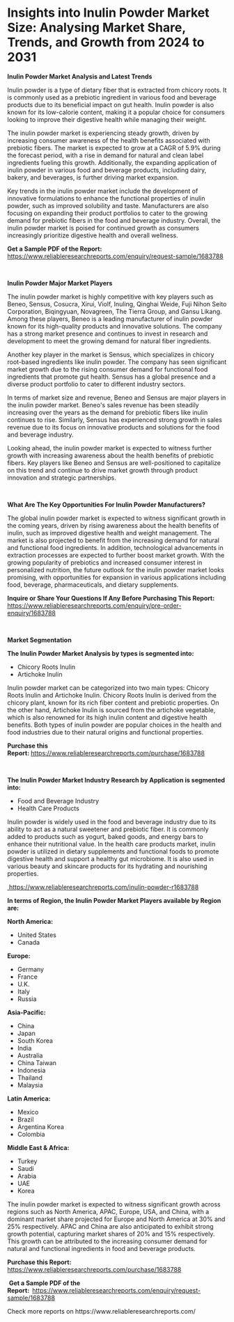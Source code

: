 <p><h1>Insights into Inulin Powder Market Size: Analysing Market Share, Trends, and Growth from 2024 to 2031</h1></p><p><strong>Inulin Powder Market Analysis and Latest Trends</strong></p>
<p><p>Inulin powder is a type of dietary fiber that is extracted from chicory roots. It is commonly used as a prebiotic ingredient in various food and beverage products due to its beneficial impact on gut health. Inulin powder is also known for its low-calorie content, making it a popular choice for consumers looking to improve their digestive health while managing their weight.</p><p>The inulin powder market is experiencing steady growth, driven by increasing consumer awareness of the health benefits associated with prebiotic fibers. The market is expected to grow at a CAGR of 5.9% during the forecast period, with a rise in demand for natural and clean label ingredients fueling this growth. Additionally, the expanding application of inulin powder in various food and beverage products, including dairy, bakery, and beverages, is further driving market expansion.</p><p>Key trends in the inulin powder market include the development of innovative formulations to enhance the functional properties of inulin powder, such as improved solubility and taste. Manufacturers are also focusing on expanding their product portfolios to cater to the growing demand for prebiotic fibers in the food and beverage industry. Overall, the inulin powder market is poised for continued growth as consumers increasingly prioritize digestive health and overall wellness.</p></p>
<p><strong>Get a Sample PDF of the Report:&nbsp;</strong> <a href="https://www.reliableresearchreports.com/enquiry/request-sample/1683788">https://www.reliableresearchreports.com/enquiry/request-sample/1683788</a></p>
<p>&nbsp;</p>
<p><strong>Inulin Powder Major Market Players</strong></p>
<p><p>The inulin powder market is highly competitive with key players such as Beneo, Sensus, Cosucra, Xirui, Violf, Inuling, Qinghai Weide, Fuji Nihon Seito Corporation, Biqingyuan, Novagreen, The Tierra Group, and Gansu Likang. Among these players, Beneo is a leading manufacturer of inulin powder known for its high-quality products and innovative solutions. The company has a strong market presence and continues to invest in research and development to meet the growing demand for natural fiber ingredients.</p><p>Another key player in the market is Sensus, which specializes in chicory root-based ingredients like inulin powder. The company has seen significant market growth due to the rising consumer demand for functional food ingredients that promote gut health. Sensus has a global presence and a diverse product portfolio to cater to different industry sectors.</p><p>In terms of market size and revenue, Beneo and Sensus are major players in the inulin powder market. Beneo's sales revenue has been steadily increasing over the years as the demand for prebiotic fibers like inulin continues to rise. Similarly, Sensus has experienced strong growth in sales revenue due to its focus on innovative products and solutions for the food and beverage industry.</p><p>Looking ahead, the inulin powder market is expected to witness further growth with increasing awareness about the health benefits of prebiotic fibers. Key players like Beneo and Sensus are well-positioned to capitalize on this trend and continue to drive market growth through product innovation and strategic partnerships.</p></p>
<p>&nbsp;</p>
<p><strong>What Are The Key Opportunities For Inulin Powder Manufacturers?</strong></p>
<p><p>The global inulin powder market is expected to witness significant growth in the coming years, driven by rising awareness about the health benefits of inulin, such as improved digestive health and weight management. The market is also projected to benefit from the increasing demand for natural and functional food ingredients. In addition, technological advancements in extraction processes are expected to further boost market growth. With the growing popularity of prebiotics and increased consumer interest in personalized nutrition, the future outlook for the inulin powder market looks promising, with opportunities for expansion in various applications including food, beverage, pharmaceuticals, and dietary supplements.</p></p>
<p><strong>Inquire or Share Your Questions If Any Before Purchasing This Report:</strong> <a href="https://www.reliableresearchreports.com/enquiry/pre-order-enquiry/1683788">https://www.reliableresearchreports.com/enquiry/pre-order-enquiry/1683788</a></p>
<p>&nbsp;</p>
<p><strong>Market Segmentation</strong></p>
<p><strong>The Inulin Powder Market Analysis by types is segmented into:</strong></p>
<p><ul><li>Chicory Roots Inulin</li><li>Artichoke Inulin</li></ul></p>
<p><p>Inulin powder market can be categorized into two main types: Chicory Roots Inulin and Artichoke Inulin. Chicory Roots Inulin is derived from the chicory plant, known for its rich fiber content and prebiotic properties. On the other hand, Artichoke Inulin is sourced from the artichoke vegetable, which is also renowned for its high inulin content and digestive health benefits. Both types of inulin powder are popular choices in the health and food industries due to their natural origins and functional properties.</p></p>
<p><strong>Purchase this Report:&nbsp;</strong><a href="https://www.reliableresearchreports.com/purchase/1683788">https://www.reliableresearchreports.com/purchase/1683788</a></p>
<p>&nbsp;</p>
<p><strong>The Inulin Powder Market Industry Research by Application is segmented into:</strong></p>
<p><ul><li>Food and Beverage Industry</li><li>Health Care Products</li></ul></p>
<p><p>Inulin powder is widely used in the food and beverage industry due to its ability to act as a natural sweetener and prebiotic fiber. It is commonly added to products such as yogurt, baked goods, and energy bars to enhance their nutritional value. In the health care products market, inulin powder is utilized in dietary supplements and functional foods to promote digestive health and support a healthy gut microbiome. It is also used in various beauty and skincare products for its hydrating and nourishing properties.</p></p>
<p><a href="https://www.reliableresearchreports.com/inulin-powder-r1683788">&nbsp;https://www.reliableresearchreports.com/inulin-powder-r1683788</a></p>
<p><strong>In terms of Region, the Inulin Powder Market Players available by Region are:</strong></p>
<p>
    <p> <strong> North America: </strong>
        <ul>
            <li>United States</li>
            <li>Canada</li>
        </ul>
        </p> 
    <p> <strong> Europe: </strong>
        <ul>
            <li>Germany</li>
            <li>France</li>
            <li>U.K.</li>
            <li>Italy</li>
            <li>Russia</li>
        </ul>
        </p> 
    <p> <strong> Asia-Pacific: </strong>
        <ul>
            <li>China</li>
            <li>Japan</li>
            <li>South Korea</li>
            <li>India</li>
            <li>Australia</li>
            <li>China Taiwan</li>
            <li>Indonesia</li>
            <li>Thailand</li>
            <li>Malaysia</li>
        </ul>
        </p> 
    <p> <strong> Latin America: </strong>
        <ul>
            <li>Mexico</li>
            <li>Brazil</li>
            <li>Argentina Korea</li>
            <li>Colombia</li>
        </ul>
        </p> 
    <p> <strong> Middle East & Africa: </strong>
        <ul>
            <li>Turkey</li>
            <li>Saudi</li>
            <li>Arabia</li>
            <li>UAE</li>
            <li>Korea</li>
        </ul>
    </p>
    </p>
<p><p>The inulin powder market is expected to witness significant growth across regions such as North America, APAC, Europe, USA, and China, with a dominant market share projected for Europe and North America at 30% and 25% respectively. APAC and China are also anticipated to exhibit strong growth potential, capturing market shares of 20% and 15% respectively. This growth can be attributed to the increasing consumer demand for natural and functional ingredients in food and beverage products.</p></p>
<p><strong>Purchase this Report: </strong><a href="https://www.reliableresearchreports.com/purchase/1683788">https://www.reliableresearchreports.com/purchase/1683788</a></p>
<p>&nbsp;<strong>Get a Sample PDF of the Report:&nbsp;&nbsp;</strong><a href="https://www.reliableresearchreports.com/enquiry/request-sample/1683788">https://www.reliableresearchreports.com/enquiry/request-sample/1683788</a></p>
<p><strong></strong></p>
<p>Check more reports on https://www.reliableresearchreports.com/</p>